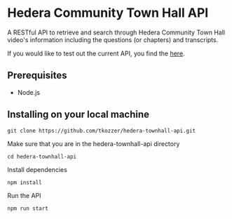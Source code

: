 # Hedera Community Town Hall API

A RESTful API to retrieve and search through Hedera Community Town Hall video's information including the questions (or chapters) and transcripts.

If you would like to test out the current API, you find the [here](http://api.hashgrapharchive.org).

## Prerequisites

- Node.js

## Installing on your local machine

    git clone https://github.com/tkozzer/hedera-townhall-api.git

Make sure that you are in the hedera-townhall-api directory

    cd hedera-townhall-api

Install dependencies

    npm install

Run the API

    npm run start
